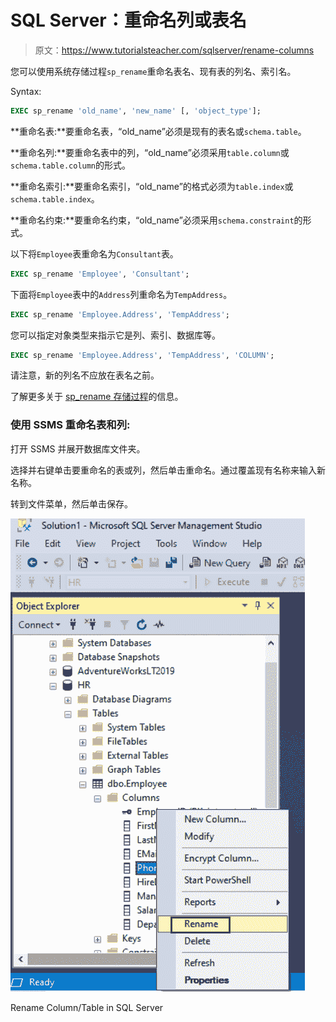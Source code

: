# SQL Server：重命名列或表名

> 原文：<https://www.tutorialsteacher.com/sqlserver/rename-columns>

您可以使用系统存储过程`sp_rename`重命名表名、现有表的列名、索引名。

Syntax:

```sql
EXEC sp_rename 'old_name', 'new_name' [, 'object_type']; 
```

**重命名表:**要重命名表，“old_name”必须是现有的表名或`schema.table`。

**重命名列:**要重命名表中的列，“old_name”必须采用`table.column`或`schema.table.column`的形式。

**重命名索引:**要重命名索引，“old_name”的格式必须为`table.index`或`schema.table.index`。

**重命名约束:**要重命名约束，“old_name”必须采用`schema.constraint`的形式。

以下将`Employee`表重命名为`Consultant`表。

```sql
EXEC sp_rename 'Employee', 'Consultant'; 
```

下面将`Employee`表中的`Address`列重命名为`TempAddress`。

```sql
EXEC sp_rename 'Employee.Address', 'TempAddress'; 
```

您可以指定对象类型来指示它是列、索引、数据库等。

```sql
EXEC sp_rename 'Employee.Address', 'TempAddress', 'COLUMN'; 
```

请注意，新的列名不应放在表名之前。

了解更多关于 [sp_rename 存储过程](https://docs.microsoft.com/en-us/sql/relational-databases/system-stored-procedures/sp-rename-transact-sql)的信息。

### 使用 SSMS 重命名表和列:

打开 SSMS 并展开数据库文件夹。

选择并右键单击要重命名的表或列，然后单击重命名。通过覆盖现有名称来输入新名称。

转到文件菜单，然后单击保存。

[![](img/5e6b52bcc9dbecf41da15462aab6d1a9.png)](../../Content/images/sqlserver/alter-table5.png)

Rename Column/Table in SQL Server

